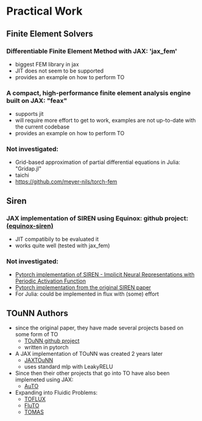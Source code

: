 # Practical Work

## Finite Element Solvers

### Differentiable Finite Element Method with JAX: 'jax_fem'
 - biggest FEM library in jax
 - JIT does not seem to be supported
 - provides an example on how to perform TO

### A compact, high-performance finite element analysis engine built on JAX:  "feax"
 - supports jit
 - will require more effort to get to work, examples are not up-to-date with the current codebase
 - provides an example on how to perform TO

### Not investigated:
 - Grid-based approximation of partial differential equations in Julia: "Gridap.jl"
 - taichi
 - https://github.com/meyer-nils/torch-fem

## Siren

### JAX implementation of SIREN using Equinox: github project: [(equinox-siren)](https://github.com/sukjulian/equinox-siren)
 -  JIT compatibily to be evaluated it
 -  works quite well (tested with jax_fem)

### Not investigated:
- [Pytorch implementation of SIREN - Implicit Neural Representations with Periodic Activation Function](https://github.com/lucidrains/siren-pytorch)
- [Pytorch implementation from the original SIREN paper](https://github.com/scart97/Siren-fastai2/blob/master/siren.py)
- For Julia: could be implemented in flux with (some) effort

## TOuNN Authors
 - since the original paper, they have made several projects based on some form of TO
   - [TOuNN github project](https://github.com/UW-ERSL/TOuNN)
   - written in pytorch
 - A JAX implementation of TOuNN was created 2 years later
   - [JAXTOuNN](https://github.com/UW-ERSL/JAXTOuNN)
   - uses standard mlp with LeakyRELU
 - Since then their other projects that go into TO have also been implemeted using JAX:
   - [AuTO](https://github.com/UW-ERSL/AuTO)
 - Expanding into Fluidic Problems:
   - [TOFLUX](https://github.com/UW-ERSL/TOFLUX)
   - [FluTO](https://github.com/UW-ERSL/FluTO)
   - [TOMAS](https://github.com/UW-ERSL/TOMAS)



